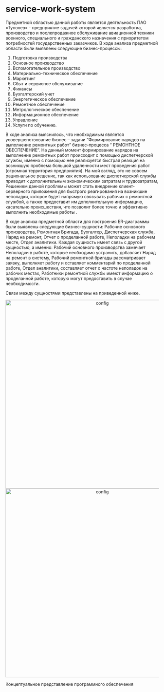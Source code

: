 # service-work-system

Предметной областью данной работы является деятельность ПАО «Туполев» - предприятие задачей которой является разработка, производство и послепродажное обслуживание авиационной техники военного, специального и гражданского назначения с приоритетом потребностей государственных заказчиков.
В ходе анализа предметной области были выявлены следующие бизнес-процессы:

1. Подготовка производства
2. Основное производство
3. Вспомогательное производство
4. Материально-техническое обеспечение
5. Маркетинг
6. Сбыт и сервисное обслуживание
7. Финансы
8. Бухгалтерский учет
9. Энергетическое обеспечение
10. Ремонтное обеспечение
11. Метрологическое обеспечение
13. Информационное обеспечение
14. Управление
15. Услуги по обучению.

В ходе анализа выяснилось, что необходимым является усовершенствование бизнес – задачи “Формирование нарядов на выполнение ремонтных работ” бизнес-процесса “ РЕМОНТНОЕ ОБЕСПЕЧЕНИЕ”.
На данный момент формирование нарядов на выполнение ремонтных работ происходит с помощью диспетчерской службы, именно с помощью нее реализуется быстрая реакция на возникшую проблема большой удаленности мест проведения работ (огромная территория предприятия). На мой взгляд, это не совсем рациональное решение, так как использование диспетчерской службы приводит к дополнительным экономическим затратам и трудозатратам, Решением данной проблемы может стать внедрение клиент-серверного приложения для быстрого реагирования на возникшие неполадки, которое будет напрямую связывать рабочих с ремонтной службой, а также предоставит им дополнительную информацию, касательно происшествия, что позволит более точно и эффективно выполнить необходимые работы . 

В ходе анализа предметной области для построения ER-диаграммы были выявлены следующие бизнес-сущности: Рабочие основного производства, Ремонтная Бригада, Бухгалтер, Диспетчерская служба, Наряд на ремонт, Отчет о проделанной работе, Неполадки на рабочем месте, Отдел аналитики.
Каждая сущность имеет связь с другой сущностью, а именно: Рабочий основного производства замечает Неполадки в работе, которые необходимо устранить, добавляет Наряд на ремонт в систему, Рабочий ремонтной бригады рассматривает заявку, выполняет работу и оставляет комментарий по проделанной работе, Отдел аналитики, составляет отчет о частоте неполадок на рабочих местах, Работники ремонтной службы имеют информацию о проделанной работе, которую могут предоставить в случае необходимости.

Связи между сущностями представлены на приведенной ниже.
 
 <p align="center">
  <img src="https://github.com/deds129/service-work-system/blob/master/img/ER.jpg" alt="config" width="620" height = "620/>
</p>
  ER-диаграмма предметной области
  
  <p align="center">
  <img src="https://github.com/deds129/service-work-system/blob/master/img/Conc.jpg" alt="config" width="620"/>
</p>
  Концептуальное представление программного обеспечения

